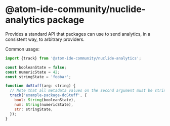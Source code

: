 # @atom-ide-community/nuclide-analytics package

Provides a standard API that packages can use to send analytics, in a consistent way, to arbitrary providers.

Common usage:

```js
import {track} from '@atom-ide-community/nuclide-analytics';

const booleanState = false;
const numericState = 42;
const stringState = 'foobar';

function doStuff(arg: string) {
  // Note that all metadata values on the second argument must be strings.
  track('example-package-doStuff', {
    bool: String(booleanState),
    num: String(numericState),
    str: stringState,
  });
}
```
